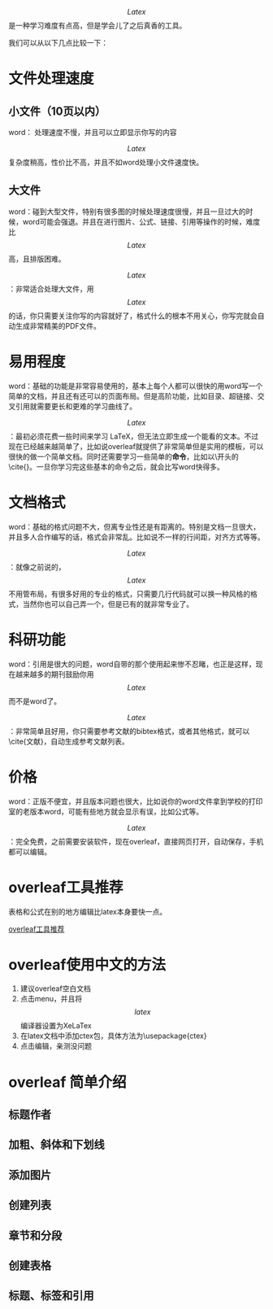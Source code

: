 $$Latex$$是一种学习难度有点高，但是学会儿了之后真香的工具。

我们可以从以下几点比较一下：


# 文件处理速度

## 小文件（10页以内）

word： 处理速度不慢，并且可以立即显示你写的内容

$$Latex$$ 复杂度稍高，性价比不高，并且不如word处理小文件速度快。

## 大文件

word：碰到大型文件，特别有很多图的时候处理速度很慢，并且一旦过大的时候，word可能会强退。并且在进行图片、公式、链接、引用等操作的时候，难度比 $$Latex$$高，且排版困难。

$$Latex$$：非常适合处理大文件，用$$Latex$$的话，你只需要关注你写的内容就好了，格式什么的根本不用关心，你写完就会自动生成非常精美的PDF文件。

# 易用程度

word：基础的功能是非常容易使用的，基本上每个人都可以很快的用word写一个简单的文档，并且还有还可以的页面布局。但是高阶功能，比如目录、超链接、交叉引用就需要更长和更难的学习曲线了。

$$Latex$$：最初必须花费一些时间来学习 LaTeX，但无法立即生成一个能看的文本。不过现在已经越来越简单了，比如说overleaf就提供了非常简单但是实用的模板，可以很快的做一个简单文档。同时还需要学习一些简单的**命令**，比如以\开头的\cite{}。一旦你学习完这些基本的命令之后，就会比写word快得多。

# 文档格式

word：基础的格式问题不大，但离专业性还是有距离的。特别是文档一旦很大，并且多人合作编写的话，格式会非常乱。比如说不一样的行间距，对齐方式等等。

$$Latex$$：就像之前说的，$$Latex$$不用管布局，有很多好用的专业的格式，只需要几行代码就可以换一种风格的格式，当然你也可以自己弄一个，但是已有的就非常专业了。

# 科研功能

word：引用是很大的问题，word自带的那个使用起来惨不忍睹，也正是这样，现在越来越多的期刊鼓励你用$$Latex$$而不是word了。

$$Latex$$：非常简单且好用，你只需要参考文献的bibtex格式，或者其他格式，就可以\cite{文献}，自动生成参考文献列表。

# 价格

word：正版不便宜，并且版本问题也很大，比如说你的word文件拿到学校的打印室的老版本word，可能有些地方就会显示有误，比如公式等。

$$Latex$$：完全免费，之前需要安装软件，现在overleaf，直接网页打开，自动保存，手机都可以编辑。


# overleaf工具推荐

表格和公式在别的地方编辑比latex本身要快一点。

[overleaf工具推荐](https://zhuanlan.zhihu.com/p/362505439)

# overleaf使用中文的方法

1. 建议overleaf空白文档
2. 点击menu，并且将 $$latex$$编译器设置为XeLaTex
3. 在latex文档中添加ctex包，具体方法为\usepackage{ctex}
4. 点击编辑，亲测没问题

# overleaf 简单介绍

## 标题作者

## 加粗、斜体和下划线

## 添加图片

## 创建列表

## 章节和分段

## 创建表格

## 标题、标签和引用






